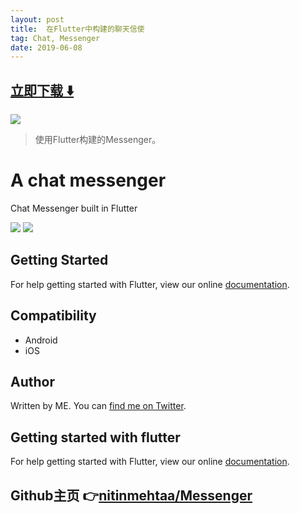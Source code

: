 ```yaml
---
layout: post
title:  在Flutter中构建的聊天信使
tag: Chat, Messenger
date: 2019-06-08
---
```


 


## [立即下载 ️⬇️ ](https://codeload.github.com/nitinmehtaa/Messenger/zip/master) 
<p-4> 

 
![](https://flutterawesome.com/content/images/2019/04/Messengerza.jpg)
 
>
> 使用Flutter构建的Messenger。
>

 
# A chat messenger

Chat Messenger built in Flutter

<img src="https://user-images.githubusercontent.com/14055844/55243981-49371800-5266-11e9-9066-723b6bd64f11.png"/>
<img src="https://user-images.githubusercontent.com/14055844/55244014-57853400-5266-11e9-98b0-8b812736a05a.png"/>
<a href="https://imgflip.com/gif/2x9rgk"><img src="https://i.imgflip.com/2x9rgk.gif" title=""/></a>

## Getting Started

For help getting started with Flutter, view our online
[documentation](https://flutter.io/).

## Compatibility

- Android
- iOS 

## Author

Written by ME. You can [find me on Twitter](https://twitter.com/nitinmehta19).

## Getting started with flutter

For help getting started with Flutter, view our online
[documentation](https://flutter.io/).

## Github主页 👉[nitinmehtaa/Messenger](http://github.com/nitinmehtaa/Messenger)